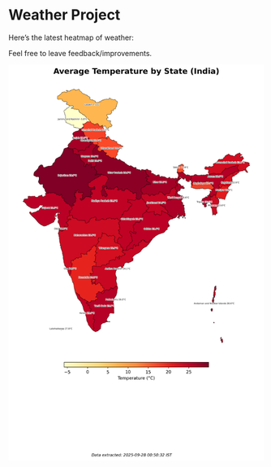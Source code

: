 # Weather Project

Here’s the latest heatmap of weather:

Feel free to leave feedback/improvements.

![India Heatmap](docs/assets/india_heatmap.png?v=D83902)
